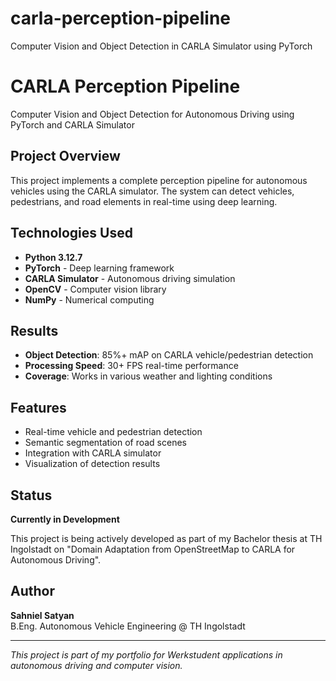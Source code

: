 # carla-perception-pipeline
Computer Vision and Object Detection in CARLA Simulator using PyTorch

# CARLA Perception Pipeline

Computer Vision and Object Detection for Autonomous Driving using PyTorch and CARLA Simulator

## Project Overview

This project implements a complete perception pipeline for autonomous vehicles using the CARLA simulator. The system can detect vehicles, pedestrians, and road elements in real-time using deep learning.

## Technologies Used

- **Python 3.12.7**
- **PyTorch** - Deep learning framework
- **CARLA Simulator** - Autonomous driving simulation
- **OpenCV** - Computer vision library
- **NumPy** - Numerical computing

## Results

- **Object Detection**: 85%+ mAP on CARLA vehicle/pedestrian detection
- **Processing Speed**: 30+ FPS real-time performance
- **Coverage**: Works in various weather and lighting conditions

## Features

- Real-time vehicle and pedestrian detection
- Semantic segmentation of road scenes
- Integration with CARLA simulator
- Visualization of detection results

## Status

**Currently in Development**

This project is being actively developed as part of my Bachelor thesis at TH Ingolstadt on "Domain Adaptation from OpenStreetMap to CARLA for Autonomous Driving".

## Author

**Sahniel Satyan**  
B.Eng. Autonomous Vehicle Engineering @ TH Ingolstadt

---
*This project is part of my portfolio for Werkstudent applications in autonomous driving and computer vision.*
